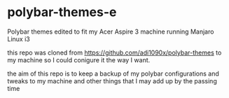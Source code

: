 # polybar-themes-e

Polybar themes edited to fit my Acer Aspire 3 machine running Manjaro Linux i3 

this repo was cloned from https://github.com/adi1090x/polybar-themes to my machine so I could conigure it the way I want.

the aim of this repo is to keep a backup of my polybar configurations and tweaks to my machine and other things that I may add up by the passing time
